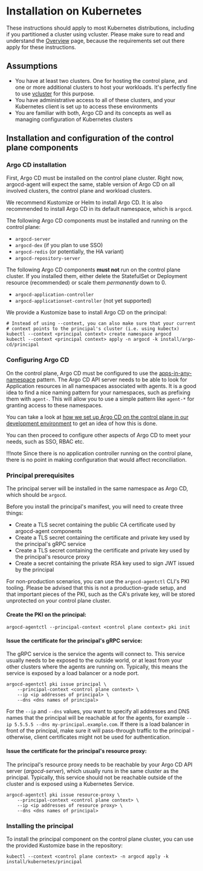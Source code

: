 # Installation on Kubernetes

These instructions should apply to most Kubernetes distributions, including if you partitioned a cluster using vcluster. Please make sure to read and understand the [Overview](../index.md) page, because the requirements set out there apply for these instructions.

## Assumptions

* You have at least two clusters. One for hosting the control plane, and one or more additional clusters to host your workloads. It's perfectly fine to use [vcluster](https://github.com/loft-sh/vcluster) for this purpose.
* You have administrative access to all of these clusters, and your Kubernetes client is set up to access these environments
* You are familiar with both, Argo CD and its concepts as well as managing configuration of Kubernetes clusters

## Installation and configuration of the control plane components

### Argo CD installation

First, Argo CD must be installed on the control plane cluster. Right now, argocd-agent will expect the same, stable version of Argo CD on all involved clusters, the control plane and workload clusters.

We recommend Kustomize or Helm to install Argo CD. It is also recommended to install Argo CD in its default namespace, which is `argocd`.

The following Argo CD components must be installed and running on the control plane:

* `argocd-server`
* `argocd-dex` (if you plan to use SSO)
* `argocd-redis` (or potentially, the HA variant)
* `argocd-repository-server`

The following Argo CD components **must not** run on the control plane cluster. If you installed them, either delete the StatefulSet or Deployment resource (recommended) or scale them *permanently* down to 0.

* `argocd-application-controller`
* `argocd-applicationset-controller` (not yet supported)

We provide a Kustomize base to install Argo CD on the principal:

```shell
# Instead of using --context, you can also make sure that your current
# context points to the principal's cluster (i.e. using kubectx)
kubectl --context <principal context> create namespace argocd
kubectl --context <principal context> apply -n argocd -k install/argo-cd/principal
```

### Configuring Argo CD

On the control plane, Argo CD must be configured to use the [apps-in-any-namespace](https://argo-cd.readthedocs.io/en/stable/operator-manual/app-any-namespace/) pattern. The Argo CD API server needs to be able to look for Application resources in all namespaces associated with agents. It is a good idea to find a nice naming pattern for your namespaces, such as prefixing them with `agent-`. This will allow you to use a simple pattern like `agent-*` for granting access to these namespaces.

You can take a look at [how we set up Argo CD on the control plane in our development environment](https://github.com/argoproj-labs/argocd-agent/tree/main/hack/dev-env/control-plane) to get an idea of how this is done.

You can then proceed to configure other aspects of Argo CD to meet your needs, such as SSO, RBAC etc.

!!!note
    Since there is no application controller running on the control plane, there is no point in making configuration that would affect reconciliation.

### Principal prerequisites

The principal server will be installed in the same namespace as Argo CD, which should be `argocd`.

Before you install the principal's manifest, you will need to create three things:

* Create a TLS secret containing the public CA certificate used by argocd-agent components
* Create a TLS secret containing the certificate and private key used by the principal's gRPC service
* Create a TLS secret containing the certificate and private key used by the principal's resource proxy
* Create a secret containing the private RSA key used to sign JWT issued by the principal

For non-production scenarios, you can use the `argocd-agentctl` CLI's PKI tooling. Please be advised that this is not a production-grade setup, and that important pieces of the PKI, such as the CA's private key, will be stored unprotected on your control plane cluster.

#### Create the PKI on the principal:

``` { .bash .copy}
argocd-agentctl --principal-context <control plane context> pki init
```

#### Issue the certificate for the principal's gRPC service:

The gRPC service is the service the agents will connect to. This service usually needs to be exposed to the outside world, or at least from your other clusters where the agents are running on. Typically, this means the service is exposed by a load balancer or a node port.

```
argocd-agentctl pki issue principal \
    --principal-context <control plane context> \
    --ip <ip addresses of principal> \
    --dns <dns names of principal>
```

For the `--ip` and `--dns` values, you want to specify all addresses and DNS names that the principal will be reachable at for the agents, for example `--ip 5.5.5.5 --dns my-principal.example.com`. If there is a load balancer in front of the principal, make sure it will pass-through traffic to the principal - otherwise, client certificates might not be used for authentication.

#### Issue the certificate for the principal's resource proxy:

The principal's resource proxy needs to be reachable by your Argo CD API server (_argocd-server_), which usually runs in the same cluster as the principal. Typically, this service should not be reachable outside of the cluster and is exposed using a Kubernetes Service. 

```
argocd-agentctl pki issue resource-proxy \
    --principal-context <control plane context> \
    --ip <ip addresses of resource proxy> \
    --dns <dns names of principal>
```

### Installing the principal

To install the principal component on the control plane cluster, you can use the provided Kustomize base in the repository:

```
kubectl --context <control plane context> -n argocd apply -k install/kubernetes/principal
```